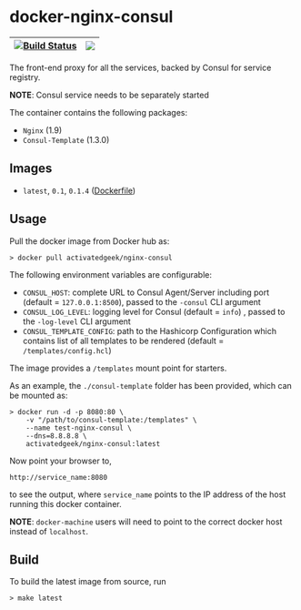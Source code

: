 # docker-nginx-consul

| [![Build Status](https://travis-ci.org/activatedgeek/docker-nginx-consul.svg?branch=master)](https://travis-ci.org/activatedgeek/docker-nginx-consul) | [![](https://badge.imagelayers.io/activatedgeek/nginx-consul.svg)](https://hub.docker.com/r/activatedgeek/nginx-consul) |
|:-:|:-:|

The front-end proxy for all the services, backed by Consul for
service registry.

**NOTE**: Consul service needs to be separately started

The container contains the following packages:
* `Nginx` (1.9)
* `Consul-Template` (1.3.0)

## Images

* `latest`, `0.1`, `0.1.4` ([Dockerfile](./Dockerfile))

## Usage
Pull the docker image from Docker hub as:
```
> docker pull activatedgeek/nginx-consul
```

The following environment variables are configurable:
* `CONSUL_HOST`: complete URL to Consul Agent/Server including
port (default = `127.0.0.1:8500`), passed to the `-consul` CLI
argument
* `CONSUL_LOG_LEVEL`: logging level for Consul (default = `info`)
, passed to the `-log-level` CLI argument
* `CONSUL_TEMPLATE_CONFIG`: path to the Hashicorp Configuration
which contains list of all templates to be rendered (default =
  `/templates/config.hcl`)

The image provides a `/templates` mount point for starters.

As an example, the `./consul-template` folder has been provided,
which can be mounted as:
```
> docker run -d -p 8080:80 \
    -v "/path/to/consul-template:/templates" \
    --name test-nginx-consul \
    --dns=8.8.8.8 \
    activatedgeek/nginx-consul:latest
```

Now point your browser to,
```
http://service_name:8080
```
to see the output, where `service_name` points to the IP address
of the host running this docker container.

**NOTE**: `docker-machine` users will need to point to
the correct docker host instead of `localhost`.

## Build
To build the latest image from source, run
```
> make latest
```
